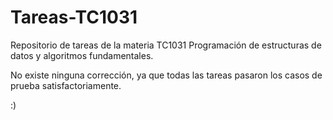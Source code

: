 # Tareas-TC1031
Repositorio de tareas de la materia TC1031 Programación de estructuras de datos y algoritmos fundamentales. 

No existe ninguna corrección, ya que todas las tareas pasaron los casos de prueba satisfactoriamente.

:)
